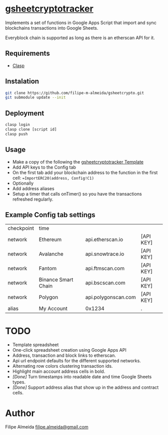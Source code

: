# [gsheetcryptotracker](https://docs.google.com/spreadsheets/d/1Nu8P490bvQqJdzAN5BoKuY3UySY-eqRuKybsaQvkTXY)

Implements a set of functions in Google Apps Script that import and sync blockchains transactions into Google Sheets.

Everyblock chain is supported as long as there is an etherscan API for it.

## Requirements

* [Clasp](https://developers.google.com/apps-script/guides/clasp)

## Instalation

```bash
git clone https://github.com/filipe-m-almeida/gsheetcrypto.git
git submodule update --init
```

## Deployment

```bash
clasp login
clasp clone [script id]
clasp push
```

## Usage

* Make a copy of the following the [gsheetcryptotracker Template](https://docs.google.com/spreadsheets/d/1Nu8P490bvQqJdzAN5BoKuY3UySY-eqRuKybsaQvkTXY)
* Add API keys to the Config tab
* On the first tab add your blockchain address to the function in the first cell: `=ImportERC20(address, Config!C1)`
* Optionally
 * Add address aliases
 * Setup a timer that calls onTimer() so you have the transactions refreshed regularly.

## Example Config tab settings
|            |                     |                     |           |
| ---------- | ------------------  |---------------------|---------- |
| checkpoint | time                |                     |           |
| network    | Ethereum            | api.etherscan.io    | [API KEY] |
| network    | Avalanche           | api.snowtrace.io    | [API KEY] |
| network    | Fantom              | api.ftmscan.com     | [API KEY] |
| network    | Binance Smart Chain | api.bscscan.com     | [API KEY] |
| network    | Polygon             | api.polygonscan.com | [API KEY] |
| alias      | My Account          | 0x1234              | .         |

# TODO
* Template spreadsheet
* One-click spreadsheet creation using Google Apps API
* Address, transaction and block links to etherscan.
* Api url endpoint defaults for the different supported networks.
* Alternating row colors clustering transaction ids.
* Highlight main account address cells in bold.
* *[Done]* Turn timestamps into readable date and time Google Sheets types.
* *[Done]* Support address alias that show up in the address and contract cells.

# Author
Filipe Almeida <filipe.almeida@gmail.com>
